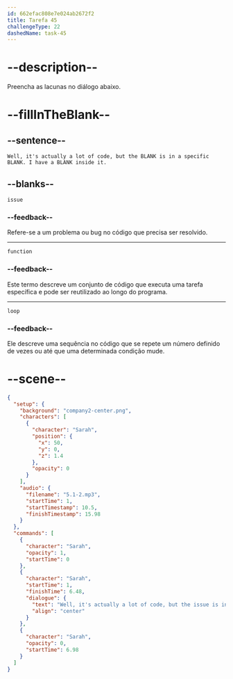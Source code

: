 ```yaml
---
id: 662efac808e7e024ab2672f2
title: Tarefa 45
challengeType: 22
dashedName: task-45
---
```


<!-- (Audio) Sarah: Well, it's actually a lot of code, but the issue is in a specific function. I have a loop inside it. -->

# --description--

Preencha as lacunas no diálogo abaixo.

# --fillInTheBlank--

## --sentence--

`Well, it's actually a lot of code, but the BLANK is in a specific BLANK. I have a BLANK inside it.`

## --blanks--

`issue`

### --feedback--

Refere-se a um problema ou bug no código que precisa ser resolvido.

---

`function`

### --feedback--

Este termo descreve um conjunto de código que executa uma tarefa específica e pode ser reutilizado ao longo do programa.

---

`loop`

### --feedback--

Ele descreve uma sequência no código que se repete um número definido de vezes ou até que uma determinada condição mude.

# --scene--

```json
{
  "setup": {
    "background": "company2-center.png",
    "characters": [
      {
        "character": "Sarah",
        "position": {
          "x": 50,
          "y": 0,
          "z": 1.4
        },
        "opacity": 0
      }
    ],
    "audio": {
      "filename": "5.1-2.mp3",
      "startTime": 1,
      "startTimestamp": 10.5,
      "finishTimestamp": 15.98
    }
  },
  "commands": [
    {
      "character": "Sarah",
      "opacity": 1,
      "startTime": 0
    },
    {
      "character": "Sarah",
      "startTime": 1,
      "finishTime": 6.48,
      "dialogue": {
        "text": "Well, it's actually a lot of code, but the issue is in a specific function. I have a loop inside it.",
        "align": "center"
      }
    },
    {
      "character": "Sarah",
      "opacity": 0,
      "startTime": 6.98
    }
  ]
}
```
